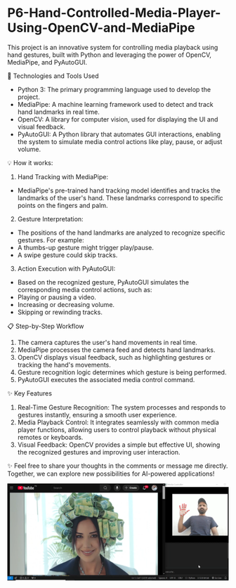 # P6-Hand-Controlled-Media-Player-Using-OpenCV-and-MediaPipe

This project is an innovative system for controlling media playback using hand gestures, built with Python and leveraging the power of OpenCV, MediaPipe, and PyAutoGUI.

🔧  Technologies and Tools Used
- Python 3: The primary programming language used to develop the project.
- MediaPipe: A machine learning framework used to detect and track hand landmarks in real time.
- OpenCV: A library for computer vision, used for displaying the UI and visual feedback.
- PyAutoGUI: A Python library that automates GUI interactions, enabling the system to simulate media control actions like play, pause, or adjust volume.

💡 How it works:
1. Hand Tracking with MediaPipe:
- MediaPipe's pre-trained hand tracking model identifies and tracks the landmarks of the user's hand. These landmarks correspond to specific points on the fingers and palm.
2. Gesture Interpretation:
- The positions of the hand landmarks are analyzed to recognize specific gestures. For example:
- A thumbs-up gesture might trigger play/pause.
- A swipe gesture could skip tracks.
3. Action Execution with PyAutoGUI:
- Based on the recognized gesture, PyAutoGUI simulates the corresponding media control actions, such as:
- Playing or pausing a video.
- Increasing or decreasing volume.
- Skipping or rewinding tracks.

📋 Step-by-Step Workflow
1. The camera captures the user's hand movements in real time.
2. MediaPipe processes the camera feed and detects hand landmarks.
3. OpenCV displays visual feedback, such as highlighting gestures or tracking the hand's movements.
4. Gesture recognition logic determines which gesture is being performed.
5. PyAutoGUI executes the associated media control command.

✨ Key Features
1. Real-Time Gesture Recognition:
The system processes and responds to gestures instantly, ensuring a smooth user experience.
2. Media Playback Control:
It integrates seamlessly with common media player functions, allowing users to control playback without physical remotes or keyboards.
3. Visual Feedback:
OpenCV provides a simple but effective UI, showing the recognized gestures and improving user interaction.

✨ Feel free to share your thoughts in the comments or message me directly. Together, we can explore new possibilities for AI-powered applications!

<img src="https://github.com/iamramzan/P6-Hand-Controlled-Media-Player-Using-OpenCV-and-MediaPipe/blob/main/Hand-Controlled%20Mediaplayer.png">
